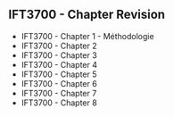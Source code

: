 ## IFT3700 - Chapter Revision

- IFT3700 - Chapter 1 - Méthodologie
- IFT3700 - Chapter 2
- IFT3700 - Chapter 3
- IFT3700 - Chapter 4
- IFT3700 - Chapter 5
- IFT3700 - Chapter 6
- IFT3700 - Chapter 7
- IFT3700 - Chapter 8

